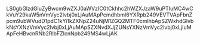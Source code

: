 LS0gbGlzdGluZyBwcm9wZXJ0aWVzIC0tCkhhc2hWZXJzaW9uPTIuMC4wCkVuY29kaW5nVmVyc2lvbj0xLjAuMApPcmdhbml6YXRpb249VEVTVApFbnZpcm9ubWVudD1pdC1kYi1kZXNpZ24uNjM1ZGQ2MTF0cmlhbApSZWxhdGlvbkNsYXNzVmVyc2lvbj0xLjAuMApSZXNvdXJjZUNsYXNzVmVyc2lvbj0xLjIuMApFeHBvcnRNb2RlbFZlcnNpb249MS4wLjAK